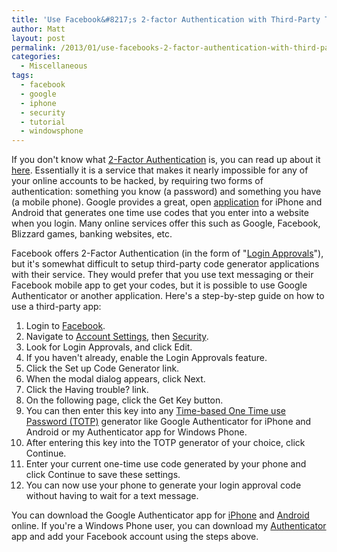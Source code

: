 ```yaml
---
title: 'Use Facebook&#8217;s 2-factor Authentication with Third-Party TOTP Generators'
author: Matt
layout: post
permalink: /2013/01/use-facebooks-2-factor-authentication-with-third-party-totp-generators/
categories:
  - Miscellaneous
tags:
  - facebook
  - google
  - iphone
  - security
  - tutorial
  - windowsphone
---
```


If you don't know what [2-Factor Authentication][1] is, you can read up about it [here][2]. Essentially it is a service that makes it nearly impossible for any of your online accounts to be hacked, by requiring two forms of authentication: something you know (a password) and something you have (a mobile phone). Google provides a great, open [application][3] for iPhone and Android that generates one time use codes that you enter into a website when you login. Many online services offer this such as Google, Facebook, Blizzard games, banking websites, etc.

 [1]: http://en.wikipedia.org/wiki/Two-factor_authentication
 [2]: http://support.google.com/accounts/bin/answer.py?hl=en&answer=180744
 [3]: https://play.google.com/store/apps/details?id=com.google.android.apps.authenticator2&hl=en

Facebook offers 2-Factor Authentication (in the form of "[Login Approvals][4]"), but it's somewhat difficult to setup third-party code generator applications with their service. They would prefer that you use text messaging or their Facebook mobile app to get your codes, but it is possible to use Google Authenticator or another application. Here's a step-by-step guide on how to use a third-party app:

 [4]: https://www.facebook.com/note.php?note_id=10150172618258920

1.  Login to [Facebook][5].
2.  Navigate to [Account Settings][6], then [Security][7].
3.  Look for Login Approvals, and click Edit.
4.  If you haven't already, enable the Login Approvals feature.
5.  Click the Set up Code Generator link.
6.  When the modal dialog appears, click Next.
7.  Click the Having trouble? link.
8.  On the following page, click the Get Key button.
9.  You can then enter this key into any [Time-based One Time use Password (TOTP)][8] generator like Google Authenticator for iPhone and Android or my Authenticator app for Windows Phone.
10. After entering this key into the TOTP generator of your choice, click Continue.
11. Enter your current one-time use code generated by your phone and click Continue to save these settings.
12. You can now use your phone to generate your login approval code without having to wait for a text message.

 [5]: https://www.facebook.com/
 [6]: https://www.facebook.com/settings?ref=mb
 [7]: https://www.facebook.com/settings?tab=security
 [8]: http://en.wikipedia.org/wiki/Time-based_One-time_Password_Algorithm

You can download the Google Authenticator app for [iPhone][9] and [Android][3] online. If you're a Windows Phone user, you can download my [Authenticator][10] app and add your Facebook account using the steps above.

 [9]: https://itunes.apple.com/us/app/google-authenticator/id388497605?mt=8
 [10]: http://www.windowsphone.com/en-us/store/app/authenticator/82c12390-0176-43de-916e-5613d17f61a0
